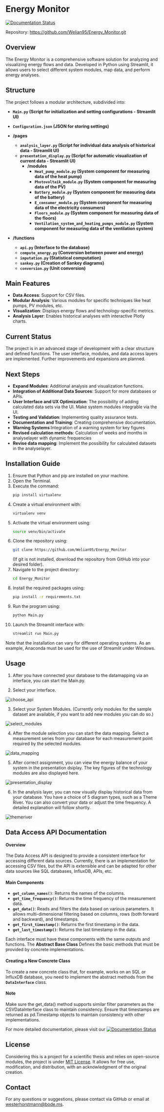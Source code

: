# Energy Monitor

[![Documentation Status](https://readthedocs.org/projects/energy-monitor/badge/?version=latest)](https://energy-monitor.readthedocs.io/en/latest/?badge=latest)

Repository:
https://github.com/Welian95/Energy_Monitor.git

## Overview

The Energy Monitor is a comprehensive software solution for analyzing and visualizing energy flows and data. Developed in Python using Streamlit, it allows users to select different system modules, map data, and perform energy analyses.

## Structure

The project follows a modular architecture, subdivided into:

- **`Main.py` (Script for initialization and setting configurations - Streamlit UI)**
- **`Configuration.json` (JSON for storing settings)**

- **/pages**
    - **`analysis_layer.py` (Script for individual data analysis of historical data - Streamlit UI)**
    - **`presentation_display.py` (Script for automatic visualization of current data - Streamlit UI)**
        - **/modules**
            - **`Heat_pump_module.py` (System component for measuring data of the heat pump)**
            - **`Photovoltaik_module.py` (System component for measuring data of the PV)**
            - **`Battery_module.py` (System component for measuring data of the battery)**
            - **`E_consumer_module.py` (System component for measuring data of the electricity consumers)**
            - **`Floors_module.py` (System component for measuring data of the floors)**
            - **`Ventilation_system_and_heating_pumps_module.py` (System component for measuring data of the ventilation system)**

- **/functions**
    - **`api.py` (Interface to the database)**
    - **`compute_energy.py` (Conversion between power and energy)**
    - **`imputation.py` (Statistical computation)**
    - **`sankey.py` (Creation of Sankey diagrams)**
    - **`conversion.py` (Unit conversion)**

## Main Features

- **Data Access**: Support for CSV files.
- **Modular Analysis**: Various modules for specific techniques like heat pumps, PV modules, etc.
- **Visualization**: Displays energy flows and technology-specific metrics.
- **Analysis Layer**: Enables historical analyses with interactive Plotly charts.

## Current Status

The project is in an advanced stage of development with a clear structure and defined functions. The user interface, modules, and data access layers are implemented. Further improvements and expansions are planned.

## Next Steps

- **Expand Modules**: Additional analysis and visualization functions.
- **Integration of Additional Data Sources**: Support for more databases or APIs.
- **User Interface and UX Optimization**: The possibility of adding calculated data sets via the UI. Make system modules integrable via the UI.
- **Testing and Validation**: Implementing quality assurance tests.
- **Documentation and Training**: Creating comprehensive documentation.
- **Warning Systems**:Integration of a warning system for key figures
- **Revised calculation methods**: Calculation of weeks and months in analyselayer with dynamic frequencies
- **Revise data mapping**: Implement the possibility for calculated datasets in the analyselayer.

## Installation Guide 

1. Ensure that Python and pip are installed on your machine.
2. Open the Terminal.
3. Execute the command:
    ```bash
    pip install virtualenv
    ```
4. Create a virtual environment with:
    ```bash
    virtualenv venv
    ```
5. Activate the virtual environment using:
    ```bash
    source venv/bin/activate
    ```
6. Clone the repository using:
    ```bash
    git clone https://github.com/Welian95/Energy_Monitor
    ```
    (If git is not installed, download the repository from GitHub into your desired folder).
7. Navigate to the project directory:
    ```bash
    cd Energy_Monitor
    ```
8. Install the required packages using:
    ```bash
    pip install -r requirements.txt
    ```
9. Run the program using:
    ```bash
    python Main.py
    ```
10. Launch the Streamlit interface with:
    ```bash
    streamlit run Main.py
    ```

Note that the installation can vary for different operating systems. As an example, Anaconda must be used for the use of Streamlit under Windows. 

## Usage

1. After you have connected your database to the datamapping via an interface, you can start the Main.py. 

2. Select your interface. 

![choose_api](images/choose_api.png)


3. Select your System Modules. (Currently only modules for the sample dataset are available, if you want to add new modules you can do so.)

![select_modules](images/select_modules.png)


4. After the module selection you can start the data mapping. Select a measurement series from your database for each measurement point required by the selected modules. 

![data_mapping](images/data_mapping.png)


5. After correct assignment, you can view the energy balance of your system in the presentation dsiplay. The key figures of the technology modules are also displayed here.

![presentation_display](images/presentation_display.gif)


6. In the analysis layer, you can now visually display historical data from your database. You have a choice of 5 diagram types, such as a Theme River. You can also convert your data or adjust the time frequency. A detailed explanation will follow shortly.

![themeriver](images/themeriver.png)


   

## Data Access API Documentation

#### Overview

The Data Access API is designed to provide a consistent interface for accessing different data sources. Currently, there is an implementation for accessing CSV files, but the API is extensible and can be adapted for other data sources like SQL databases, InfluxDB, APIs, etc.

#### Main Components

- **`get_column_names()`**: Returns the names of the columns.
- **`get_time_frequency()`**: Returns the time frequency of the measurement data.
- **`get_data()`**: Reads and filters the data based on various parameters. It allows multi-dimensional filtering based on columns, rows (both forward and backward), and timestamps.
- **`get_first_timestamp()`**: Returns the first timestamp in the data.
- **`get_last_timestamp()`**: Returns the last timestamp in the data.
      
Each interface must have these components with the same outputs and functions. 
The **Abstract Base Class** Defines the basic methods that must be provided by concrete implementations.


#### Creating a New Concrete Class

To create a new concrete class that, for example, works on an SQL or InfluxDB database, you need to implement the abstract methods from the **`DataInterface`** class.

#### Note
Make sure the get_data() method supports similar filter parameters as the CSVDataInterface class to maintain consistency.
Ensure that timestamps are returned as pd.Timestamp objects to maintain consistency with other implementations.

For more detailed documentation, please visit our [![Documentation Status](https://readthedocs.org/projects/energy-monitor/badge/?version=latest)](https://energy-monitor.readthedocs.io/en/latest/?badge=latest)

## License

Considering this is a project for a scientific thesis and relies on open-source modules, the project is under [MIT License](https://opensource.org/licenses/MIT). It allows for free use, modification, and distribution, with an acknowledgment of the original creation.

## Contact

For any questions or suggestions, please contact via GitHub or email at [westerhorstmann@bode.ms](mailto:westerhorstmann@bode.ms).
